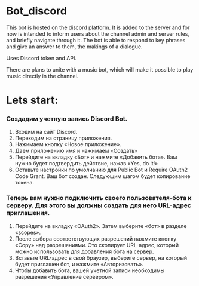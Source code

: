 # Bot_discord
This bot is hosted on the discord platform. 
It is added to the server and 
for now is intended to inform users about 
the channel admin and server rules, and briefly navigate through it.
The bot is able to respond to key phrases and give an answer to them, the makings of a dialogue.

Uses Discord token and API.

There are plans to unite with a music bot, 
which will make it possible to play music directly in the channel.

# Lets start:
### Создадим учетную запись Discord Bot.
1. Входим на сайт Discord.
2. Переходим на страницу приложения.
3. Нажимаем кнопку «Новое приложение».
4. Даем приложению имя и нажимаем «Создать»
5. Перейдите на вкладку «Бот» и нажмите «Добавить бота». Вам нужно будет подтвердить действие, нажав «Yes, do it!»
6. Оставьте настройки по умолчанию для Public Bot и Require OAuth2 Code Grant.
Ваш бот создан. Следующим шагом будет копирование токена.

### Теперь вам нужно подключить своего пользователя-бота к серверу. Для этого вы должны создать для него URL-адрес приглашения.
1. Перейдите на вкладку «OAuth2». Затем выберите «бот» в разделе «scopes».
2. После выбора соответствующих разрешений нажмите кнопку «Copy» над разрешениями. Это скопирует URL-адрес, который можно использовать для добавления бота на сервер.
3. Вставьте URL-адрес в свой браузер, выберите сервер, на который будет приглашен бот, и нажмите «Авторизовать».
4. Чтобы добавить бота, вашей учетной записи необходимы разрешения «Управление сервером».
